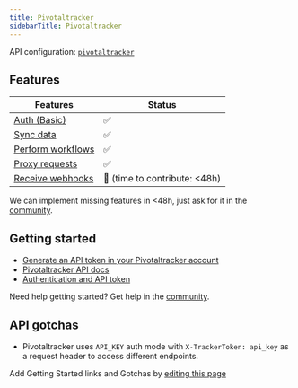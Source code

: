 ```yaml
---
title: Pivotaltracker
sidebarTitle: Pivotaltracker
---
```


API configuration: [`pivotaltracker`](https://terapi.dev/providers.yaml)

## Features

| Features | Status |
| - | - |
| [Auth (Basic)](/integrate/guides/authorize-an-api) | ✅ |
| [Sync data](/integrate/guides/sync-data-from-an-api) | ✅ |
| [Perform workflows](/integrate/guides/perform-workflows-with-an-api) | ✅ |
| [Proxy requests](/integrate/guides/proxy-requests-to-an-api) | ✅ |
| [Receive webhooks](/integrate/guides/receive-webhooks-from-an-api) | 🚫 (time to contribute: &lt;48h) |

<Tip>We can implement missing features in &lt;48h, just ask for it in the [community](https://terapi.dev/slack).</Tip>

## Getting started

-   [Generate an API token in your Pivotaltracker account](https://www.pivotaltracker.com/profile)
-   [Pivotaltracker API docs](https://www.pivotaltracker.com/help/api)
-   [Authentication and API token](https://www.pivotaltracker.com/help/api#Basics)

<Tip>Need help getting started? Get help in the [community](https://terapi.dev/slack).</Tip>

## API gotchas

- Pivotaltracker uses `API_KEY` auth mode with `X-TrackerToken: api_key` as a request header to access different endpoints.

<Note>Add Getting Started links and Gotchas by [editing this page](https://github.com/terapihq/terapi/tree/master/docs-v2/integrations/all/pivotaltracker.mdx)</Note>
